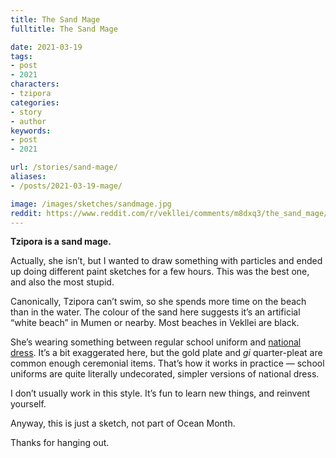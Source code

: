 ```yaml
---
title: The Sand Mage
fulltitle: The Sand Mage

date: 2021-03-19
tags:
- post
- 2021
characters:
- tzipora
categories:
- story
- author
keywords:
- post
- 2021

url: /stories/sand-mage/
aliases:
- /posts/2021-03-19-mage/

image: /images/sketches/sandmage.jpg
reddit: https://www.reddit.com/r/vekllei/comments/m8dxq3/the_sand_mage/
---
```


**Tzipora is a sand mage.**

Actually, she isn’t, but I wanted to draw something with particles and ended up doing different paint sketches for a few hours. This was the best one, and also the most stupid.

Canonically, Tzipora can’t swim, so she spends more time on the beach than in the water. The colour of the sand here suggests it’s an artificial “white beach” in Mumen or nearby. Most beaches in Vekllei are black.

She’s wearing something between regular school uniform and [national dress](https://millmint.net/posts/2020-01-11-dress/). It’s a bit exaggerated here, but the gold plate and *gi* quarter-pleat are common enough ceremonial items. That’s how it works in practice — school uniforms are quite literally undecorated, simpler versions of national dress.

I don’t usually work in this style. It’s fun to learn new things, and reinvent yourself.

Anyway, this is just a sketch, not part of Ocean Month.

Thanks for hanging out.
